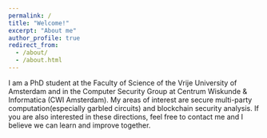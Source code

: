 ```yaml
---
permalink: /
title: "Welcome!"
excerpt: "About me"
author_profile: true
redirect_from: 
  - /about/
  - /about.html
---
```


I am a PhD student at the Faculty of Science of the Vrije University of Amsterdam and in the Computer Security Group at Centrum Wiskunde & Informatica (CWI Amsterdam). My areas of interest are secure multi-party computation(especially garbled circuits) and blockchain security analysis. If you are also interested in these directions, feel free to contact me and I believe we can learn and improve together.
